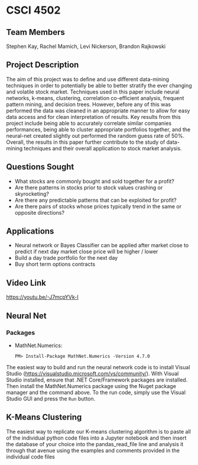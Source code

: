 # CSCI 4502
## Team Members
Stephen Kay, Rachel Mamich, Levi Nickerson, Brandon Rajkowski

## Project Description
The aim of this project was to define and use different data-mining techniques in order to potentially be able to better stratify the ever changing and volatile stock market. Techniques used in this paper include neural networks, k-means, clustering, correlation co-efficient analysis, frequent pattern mining, and decision trees. However, before any of this was performed the data was cleaned in an appropriate manner to allow for easy data access and for clean interpretation of results. Key results from this project include being able to accurately correlate similar companies performances, being able to cluster appropriate portfolios together, and the neural-net created slightly out performed the random guess rate of 50\%. Overall, the results in this paper further contribute to the study of data-mining techniques and their overall application to stock market analysis.

## Questions Sought
* What stocks are commonly bought and sold together for a profit? 
* Are there patterns in stocks prior to stock values crashing or skyrocketing?
* Are there any predictable patterns that can be exploited for profit?
* Are there pairs of stocks whose prices typically trend in the same or opposite directions?

## Applications
* Neural network or Bayes Classifier can be applied after market close to predict if next day market close price will be higher / lower
* Build a day trade portfolio for the next day
* Buy short term options contracts


## Video Link
https://youtu.be/-J7mcpYVk-I

## Neural Net
### Packages
* MathNet.Numerics:
    ```
    PM> Install-Package MathNet.Numerics -Version 4.7.0
    ```
The easiest way to build and run the neural network code is to install Visual Studio (https://visualstudio.microsoft.com/vs/community/).  With Visual Studio installed, ensure that .NET Core/Framework packages are installed.  Then install the MathNet.Numerics package using the Nuget package manager and the command above.  To the run code, simply use the Visual Studio GUI and press the `Run` button.


## K-Means Clustering

The easiest way to replicate our K-means clustering algorithm is to paste all of the individual python code files into a Jupyter notebook and then insert the database of your choice into the pandas_read_file line and analysis it through that avenue using the examples and comments provided in the individual code files
